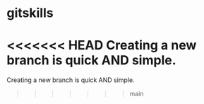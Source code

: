 # gitskills
<<<<<<< HEAD
Creating a new branch is quick AND simple.
=======
Creating a new branch is quick AND simple.
>>>>>>> main

